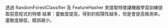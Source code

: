 透過 RandomForestClassifier 及 FeatureHasher 來提取特徵讓機器學習訓練提取惡意程式的特徵
結果：靈敏度提高，得到的假陽性越多，但是會提高檢測率。靈敏度越低，錯誤越少。
